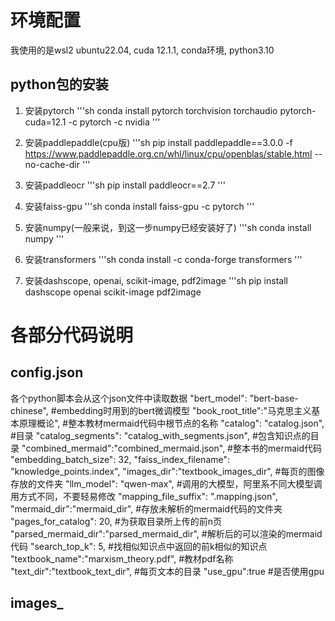 # 环境配置
我使用的是wsl2 ubuntu22.04, cuda 12.1.1, conda环境, python3.10

## python包的安装
1. 安装pytorch
'''sh
conda install pytorch torchvision torchaudio pytorch-cuda=12.1 -c pytorch -c nvidia
'''

2. 安装paddlepaddle(cpu版)
'''sh
pip install paddlepaddle==3.0.0 -f https://www.paddlepaddle.org.cn/whl/linux/cpu/openblas/stable.html --no-cache-dir
'''

3. 安装paddleocr
'''sh
pip install paddleocr==2.7
'''

4. 安装faiss-gpu
'''sh
conda install faiss-gpu -c pytorch
'''

5. 安装numpy(一般来说，到这一步numpy已经安装好了)
'''sh
conda install numpy
'''

6. 安装transformers
'''sh
conda install -c conda-forge transformers
'''

7. 安装dashscope, openai, scikit-image, pdf2image
'''sh
pip install dashscope openai scikit-image pdf2image

# 各部分代码说明
## config.json
各个python脚本会从这个json文件中读取数据
    "bert_model": "bert-base-chinese", #embedding时用到的bert微调模型
    "book_root_title":"马克思主义基本原理概论", #整本教材mermaid代码中根节点的名称
    "catalog": "catalog.json", #目录
    "catalog_segments": "catalog_with_segments.json", #包含知识点的目录
    "combined_mermaid":"combined_mermaid.json", #整本书的mermaid代码
    "embedding_batch_size": 32,
    "faiss_index_filename": "knowledge_points.index",
    "images_dir":"textbook_images_dir", #每页的图像存放的文件夹
    "llm_model": "qwen-max", #调用的大模型，阿里系不同大模型调用方式不同，不要轻易修改
    "mapping_file_suffix": ".mapping.json", 
    "mermaid_dir":"mermaid_dir", #存放未解析的mermaid代码的文件夹
    "pages_for_catalog": 20, #为获取目录所上传的前n页
    "parsed_mermaid_dir":"parsed_mermaid_dir", #解析后的可以渲染的mermaid代码
    "search_top_k": 5, #找相似知识点中返回的前k相似的知识点
    "textbook_name":"marxism_theory.pdf", #教材pdf名称
    "text_dir":"textbook_text_dir", #每页文本的目录
    "use_gpu":true #是否使用gpu

## images_